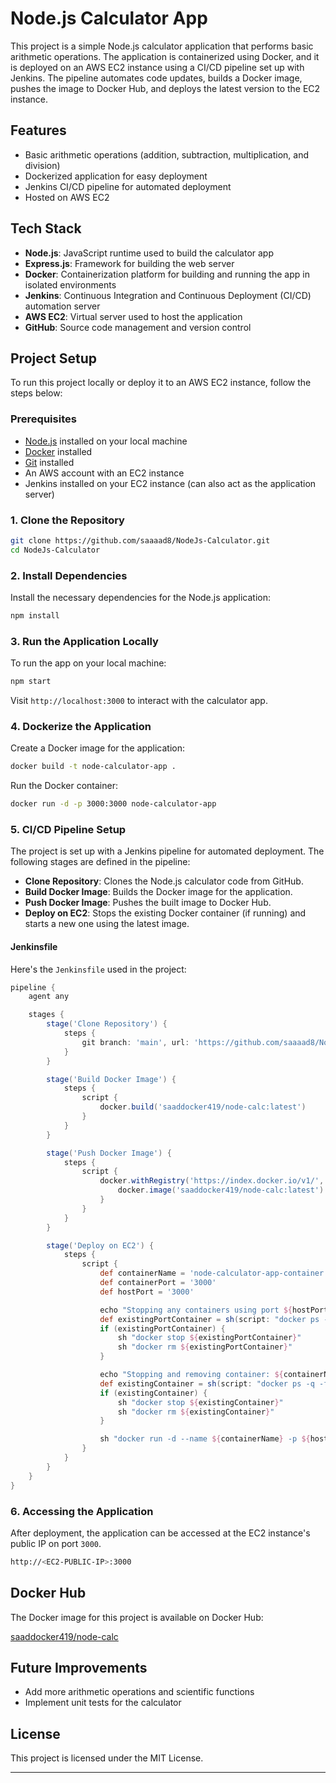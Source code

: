 # Node.js Calculator App

This project is a simple Node.js calculator application that performs basic arithmetic operations. The application is containerized using Docker, and it is deployed on an AWS EC2 instance using a CI/CD pipeline set up with Jenkins. The pipeline automates code updates, builds a Docker image, pushes the image to Docker Hub, and deploys the latest version to the EC2 instance.

## Features

- Basic arithmetic operations (addition, subtraction, multiplication, and division)
- Dockerized application for easy deployment
- Jenkins CI/CD pipeline for automated deployment
- Hosted on AWS EC2

## Tech Stack

- **Node.js**: JavaScript runtime used to build the calculator app
- **Express.js**: Framework for building the web server
- **Docker**: Containerization platform for building and running the app in isolated environments
- **Jenkins**: Continuous Integration and Continuous Deployment (CI/CD) automation server
- **AWS EC2**: Virtual server used to host the application
- **GitHub**: Source code management and version control

## Project Setup

To run this project locally or deploy it to an AWS EC2 instance, follow the steps below:

### Prerequisites

- [Node.js](https://nodejs.org/) installed on your local machine
- [Docker](https://www.docker.com/) installed
- [Git](https://git-scm.com/) installed
- An AWS account with an EC2 instance
- Jenkins installed on your EC2 instance (can also act as the application server)

### 1. Clone the Repository

```bash
git clone https://github.com/saaaad8/NodeJs-Calculator.git
cd NodeJs-Calculator
```

### 2. Install Dependencies

Install the necessary dependencies for the Node.js application:

```bash
npm install
```

### 3. Run the Application Locally

To run the app on your local machine:

```bash
npm start
```

Visit `http://localhost:3000` to interact with the calculator app.

### 4. Dockerize the Application

Create a Docker image for the application:

```bash
docker build -t node-calculator-app .
```

Run the Docker container:

```bash
docker run -d -p 3000:3000 node-calculator-app
```

### 5. CI/CD Pipeline Setup

The project is set up with a Jenkins pipeline for automated deployment. The following stages are defined in the pipeline:

- **Clone Repository**: Clones the Node.js calculator code from GitHub.
- **Build Docker Image**: Builds the Docker image for the application.
- **Push Docker Image**: Pushes the built image to Docker Hub.
- **Deploy on EC2**: Stops the existing Docker container (if running) and starts a new one using the latest image.

#### Jenkinsfile

Here's the `Jenkinsfile` used in the project:

```groovy
pipeline {
    agent any

    stages {
        stage('Clone Repository') {
            steps {
                git branch: 'main', url: 'https://github.com/saaaad8/NodeJs-Calculator.git'
            }
        }

        stage('Build Docker Image') {
            steps {
                script {
                    docker.build('saaddocker419/node-calc:latest')
                }
            }
        }

        stage('Push Docker Image') {
            steps {
                script {
                    docker.withRegistry('https://index.docker.io/v1/', 'docker-jenkins') {
                        docker.image('saaddocker419/node-calc:latest').push()
                    }
                }
            }
        }

        stage('Deploy on EC2') {
            steps {
                script {
                    def containerName = 'node-calculator-app-container'
                    def containerPort = '3000'
                    def hostPort = '3000'

                    echo "Stopping any containers using port ${hostPort}"
                    def existingPortContainer = sh(script: "docker ps -q --filter 'expose=${hostPort}'", returnStdout: true).trim()
                    if (existingPortContainer) {
                        sh "docker stop ${existingPortContainer}"
                        sh "docker rm ${existingPortContainer}"
                    }

                    echo "Stopping and removing container: ${containerName}"
                    def existingContainer = sh(script: "docker ps -q -f name=${containerName}", returnStdout: true).trim()
                    if (existingContainer) {
                        sh "docker stop ${existingContainer}"
                        sh "docker rm ${existingContainer}"
                    }

                    sh "docker run -d --name ${containerName} -p ${hostPort}:${containerPort} saaddocker419/node-calc:latest"
                }
            }
        }
    }
}
```

### 6. Accessing the Application

After deployment, the application can be accessed at the EC2 instance's public IP on port `3000`.

```bash
http://<EC2-PUBLIC-IP>:3000
```

## Docker Hub

The Docker image for this project is available on Docker Hub:

[saaddocker419/node-calc](https://hub.docker.com/r/saaddocker419/node-calc)

## Future Improvements

- Add more arithmetic operations and scientific functions
- Implement unit tests for the calculator

## License

This project is licensed under the MIT License.

---
